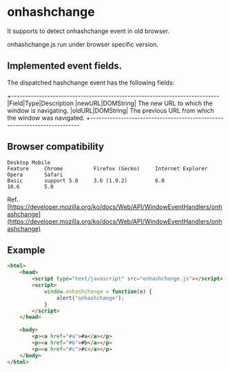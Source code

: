 # onhashchange
It supports to detect onhashchange event in old browser.

onhashchange.js run under browser specific version.

## Implemented event fields.

The dispatched hashchange event has the following fields:

+---------------------------------------------------------------------------
|Field|Type|Description
|newURL|DOMString|	The new URL to which the window is navigating.
|oldURL|DOMString|	The previous URL from which the window was navigated.
+--------------------------------------------------------------------------

## Browser compatibility

```
Desktop Mobile
Feature	    Chrome	        Firefox (Gecko)	    Internet Explorer	    Opera	    Safari
Basic       support	5.0	    3.6 (1.9.2)         8.0                     10.6	    5.0
```

Ref. [https://developer.mozilla.org/ko/docs/Web/API/WindowEventHandlers/onhashchange](https://developer.mozilla.org/ko/docs/Web/API/WindowEventHandlers/onhashchange)


## Example

```html
<html>
    <head>
        <script type="text/javascript" src="onhashchange.js"></script>
        <script>
            window.onhashchange = function(e) {
                alert("onhashchange");
            }
        </script>
    </head>
    
    <body>
        <p><a href="#a">#a</a></p>
        <p><a href="#b">#b</a></p>
        <p><a href="#c">#c</a></p>
    </body>
</html>
```